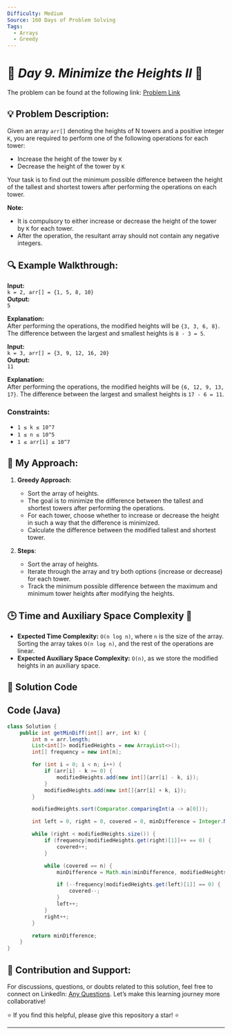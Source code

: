 ```yaml
---
Difficulty: Medium  
Source: 160 Days of Problem Solving  
Tags:
  - Arrays  
  - Greedy  
---
```


# 🚀 _Day 9. Minimize the Heights II_ 🧠

The problem can be found at the following link: [Problem Link](https://www.geeksforgeeks.org/batch/gfg-160-problems/track/arrays-gfg-160/problem/minimize-the-heights3351)

## 💡 **Problem Description:**

Given an array `arr[]` denoting the heights of N towers and a positive integer `K`, you are required to perform one of the following operations for each tower:

- Increase the height of the tower by `K`
- Decrease the height of the tower by `K`

Your task is to find out the minimum possible difference between the height of the tallest and shortest towers after performing the operations on each tower.

**Note:**
- It is compulsory to either increase or decrease the height of the tower by `K` for each tower.
- After the operation, the resultant array should not contain any negative integers.

## 🔍 **Example Walkthrough:**

**Input:**  
`k = 2, arr[] = {1, 5, 8, 10}`  
**Output:**  
`5`  

**Explanation:**  
After performing the operations, the modified heights will be `{3, 3, 6, 8}`. The difference between the largest and smallest heights is `8 - 3 = 5`.

**Input:**  
`k = 3, arr[] = {3, 9, 12, 16, 20}`  
**Output:**  
`11`  

**Explanation:**  
After performing the operations, the modified heights will be `{6, 12, 9, 13, 17}`. The difference between the largest and smallest heights is `17 - 6 = 11`.

### Constraints:
- `1 ≤ k ≤ 10^7`
- `1 ≤ n ≤ 10^5`
- `1 ≤ arr[i] ≤ 10^7`

## 🎯 **My Approach:**

1. **Greedy Approach**:
   - Sort the array of heights.
   - The goal is to minimize the difference between the tallest and shortest towers after performing the operations.
   - For each tower, choose whether to increase or decrease the height in such a way that the difference is minimized.
   - Calculate the difference between the modified tallest and shortest tower.

2. **Steps**:
   - Sort the array of heights.
   - Iterate through the array and try both options (increase or decrease) for each tower.
   - Track the minimum possible difference between the maximum and minimum tower heights after modifying the heights.

## 🕒 **Time and Auxiliary Space Complexity** 📝

- **Expected Time Complexity:** `O(n log n)`, where `n` is the size of the array. Sorting the array takes `O(n log n)`, and the rest of the operations are linear.
- **Expected Auxiliary Space Complexity:** `O(n)`, as we store the modified heights in an auxiliary space.

## 📝 **Solution Code**


## Code (Java)

```java
class Solution {
    public int getMinDiff(int[] arr, int k) {
        int n = arr.length;
        List<int[]> modifiedHeights = new ArrayList<>();
        int[] frequency = new int[n];

        for (int i = 0; i < n; i++) {
            if (arr[i] - k >= 0) {
                modifiedHeights.add(new int[]{arr[i] - k, i});
            }
            modifiedHeights.add(new int[]{arr[i] + k, i});
        }

        modifiedHeights.sort(Comparator.comparingInt(a -> a[0]));

        int left = 0, right = 0, covered = 0, minDifference = Integer.MAX_VALUE;

        while (right < modifiedHeights.size()) {
            if (frequency[modifiedHeights.get(right)[1]]++ == 0) {
                covered++;
            }

            while (covered == n) {
                minDifference = Math.min(minDifference, modifiedHeights.get(right)[0] - modifiedHeights.get(left)[0]);

                if (--frequency[modifiedHeights.get(left)[1]] == 0) {
                    covered--;
                }
                left++;
            }
            right++;
        }

        return minDifference;
    }
}

```

## 🎯 **Contribution and Support:**

For discussions, questions, or doubts related to this solution, feel free to connect on LinkedIn: [Any Questions](https://www.linkedin.com/in/sanjana-yadav007). Let’s make this learning journey more collaborative!  

⭐ If you find this helpful, please give this repository a star! ⭐  

---
